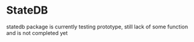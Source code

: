 # StateDB
statedb package is currently testing prototype, still lack of some function and is not completed yet